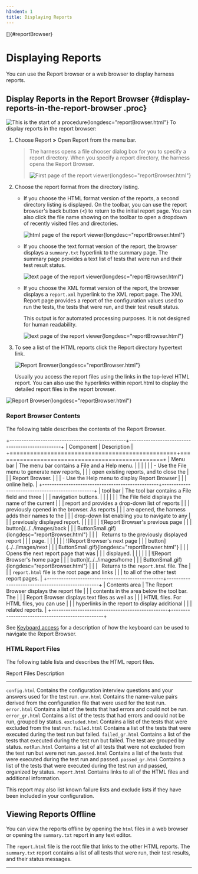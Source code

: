 ```yaml
---
hIndent: 1
title: Displaying Reports
---
```


[]{#reportBrowser}

# Displaying Reports

You can use the Report browser or a web browser to display harness reports.

## Display Reports in the Report Browser {#display-reports-in-the-report-browser .proc}

![This is the start of a procedure](../../images/hg_proc.gif){longdesc="reportBrowser.html"} To
display reports in the report browser:

1.  Choose Report **\>** Open Report from the menu bar.

    > The harness opens a file chooser dialog box for you to specify a report directory. When you
    > specify a report directory, the harness opens the Report Browser.
    >
    > ![First page of the report
    > viewer](../../images/JT4reportViewer.gif){longdesc="reportBrowser.html"}

<!-- -->

2.  Choose the report format from the directory listing.

    -   If you choose the HTML format version of the reports, a second directory listing is
        displayed. On the toolbar, you can use the report browser\'s back button (\<) to return to
        the initial report page. You can also click the file name showing on the toolbar to open a
        dropdown of recently visited files and directories.

        ![html page of the report
        viewer](../../images/JT4reportViewer2.gif){longdesc="reportBrowser.html"}

    -   If you choose the text format version of the report, the browser displays a `summary.txt`
        hyperlink to the summary page. The summary page provides a text list of tests that were run
        and their test result status.

        ![text page of the report
        viewer](../../images/JT4reportViewerText.gif){longdesc="reportBrowser.html"}

    -   If you choose the XML format version of the report, the browser displays a `report.xml`
        hyperlink to the XML report page. The XML Report page provides a report of the configuration
        values used to run the tests, the tests that were run, and their test result status.

        This output is for automated processing purposes. It is not designed for human readability.

        ![text page of the report
        viewer](../../images/JT4reportViewerXML.gif){longdesc="reportBrowser.html"}

<!-- -->

3.  To see a list of the HTML reports click the Report directory hypertext link.

    ![Report Browser](../../images/JT4reportViewer3.gif){longdesc="reportBrowser.html"}

    Usually you access the report files using the links in the top-level HTML report. You can also
    use the hyperlinks within report.html to display the detailed report files in the report
    browser.

![Report Browser](../../images/JT4reportViewer4.gif){longdesc="reportBrowser.html"}

### Report Browser Contents

The following table describes the contents of the Report Browser.

+-------------------------------------------------+-------------------------------------------------+
| Component                                       | Description                                     |
+=================================================+=================================================+
| Menu bar                                        | The menu bar contains a File and a Help menu.   |
|                                                 |                                                 |
|                                                 | -   Use the File menu to generate new reports,  |
|                                                 |     open existing reports, and to close the     |
|                                                 |     Report Browser.                             |
|                                                 | -   Use the Help menu to display Report Browser |
|                                                 |     online help.                                |
+-------------------------------------------------+-------------------------------------------------+
| tool bar                                        | The tool bar contains a File field and three    |
|                                                 | navigation buttons.                             |
|                                                 |                                                 |
|                                                 | The File field displays the name of the current |
|                                                 | report and provides a drop-down list of reports |
|                                                 | previously opened in the browser. As reports    |
|                                                 | are opened, the harness adds their names to the |
|                                                 | drop-down list enabling you to navigate to any  |
|                                                 | previously displayed report.                    |
|                                                 |                                                 |
|                                                 | ![Report Browser\'s previous page               |
|                                                 | button](../../images/back                       |
|                                                 | ButtonSmall.gif){longdesc="reportBrowser.html"} |
|                                                 |   Returns to the previously displayed report    |
|                                                 | page.                                           |
|                                                 |                                                 |
|                                                 | ![Report Browser\'s next page                   |
|                                                 | button](../../images/next                       |
|                                                 | ButtonSmall.gif){longdesc="reportBrowser.html"} |
|                                                 |   Opens the next report page that was           |
|                                                 | displayed.                                      |
|                                                 |                                                 |
|                                                 | ![Report Browser\'s home page                   |
|                                                 | button](../../images/home                       |
|                                                 | ButtonSmall.gif){longdesc="reportBrowser.html"} |
|                                                 |   Returns to the `report.html` file. The        |
|                                                 | `report.html` file is the root page and links   |
|                                                 | to all of the other test report pages.          |
+-------------------------------------------------+-------------------------------------------------+
| Contents area                                   | The Report Browser displays the report file     |
|                                                 | contents in the area below the tool bar. The    |
|                                                 | Report Browser displays text files as well as   |
|                                                 | HTML files. For HTML files, you can use         |
|                                                 | hyperlinks in the report to display additional  |
|                                                 | related reports.                                |
+-------------------------------------------------+-------------------------------------------------+

See [Keyboard access](../ui/keyboardAccess.html) for a description of how the keyboard can be used
to navigate the Report Browser.

### HTML Report Files

The following table lists and describes the HTML report files.

  Report Files       Description
  ------------------ ------------------------------------------------------------------------------------------------------------
  `config.html`      Contains the configuration interview questions and your answers used for the test run.
  `env.html`         Contains the name-value pairs derived from the configuration file that were used for the test run.
  `error.html`       Contains a list of the tests that had errors and could not be run.
  `error_gr.html`    Contains a list of the tests that had errors and could not be run, grouped by status.
  `excluded.html`    Contains a list of the tests that were excluded from the test run.
  `failed.html`      Contains a list of the tests that were executed during the test run but failed.
  `failed_gr.html`   Contains a list of the tests that executed during the test run but failed. The test are grouped by status.
  `notRun.html`      Contains a list of all tests that were not excluded from the test run but were not run.
  `passed.html`      Contains a list of the tests that were executed during the test run and passed.
  `passed_gr.html`   Contains a list of the tests that were executed during the test run and passed, organized by status.
  `report.html`      Contains links to all of the HTML files and additional information.

This report may also list known failure lists and exclude lists if they have been included in your
configuration.

## Viewing Reports Offline

You can view the reports offline by opening the `html` files in a web browser or opening the
`summary.txt` report in any text editor.

The `report.html` file is the root file that links to the other HTML reports. The `summary.txt`
report contains a list of all tests that were run, their test results, and their status messages.

----------------------------------------------------------------------------------------------------


